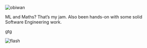 
![obiwan](https://github.com/user-attachments/assets/c1f96121-3700-4e0f-a9d6-4ce18a3827b3)


ML and Maths? That’s my jam. Also been hands-on with some solid Software Engineering work.

gtg

![flash](https://github.com/user-attachments/assets/a5029804-38e3-40cc-9950-0a66b05f8ef3)


<!--
**Series-Parallel/Series-Parallel** is a ✨ _special_ ✨ repository because its `README.md` (this file) appears on your GitHub profile.

Here are some ideas to get you started:

- 🔭 I’m currently working on ...
- 🌱 I’m currently learning ...
- 👯 I’m looking to collaborate on ...
- 🤔 I’m looking for help with ...
- 💬 Ask me about ...
- 📫 How to reach me: ...
- 😄 Pronouns: ...
- ⚡ Fun fact: ...
-->

